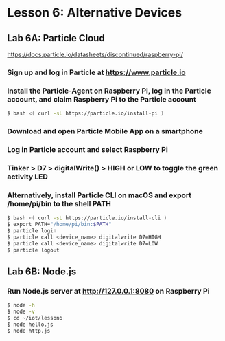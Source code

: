 # Lesson 6: Alternative Devices

## Lab 6A: Particle Cloud

https://docs.particle.io/datasheets/discontinued/raspberry-pi/

### Sign up and log in Particle at https://www.particle.io

### Install the Particle-Agent on Raspberry Pi, log in the Particle account, and claim Raspberry Pi to the Particle account
```sh
$ bash <( curl -sL https://particle.io/install-pi )
```
### Download and open Particle Mobile App on a smartphone

### Log in Particle account and select Raspberry Pi

### Tinker > D7 > digitalWrite() > HIGH or LOW to toggle the green activity LED

### Alternatively, install Particle CLI on macOS and export /home/pi/bin to the shell PATH
```sh
$ bash <( curl -sL https://particle.io/install-cli )
$ export PATH="/home/pi/bin:$PATH"
$ particle login
$ particle call <device_name> digitalwrite D7=HIGH
$ particle call <device_name> digitalwrite D7=LOW
$ particle logout
```
## Lab 6B: Node.js

### Run Node.js server at http://127.0.0.1:8080 on Raspberry Pi
```sh
$ node -h
$ node -v
$ cd ~/iot/lesson6
$ node hello.js
$ node http.js
```
